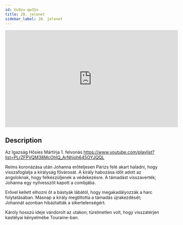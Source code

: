 ```yaml
---
id: Uu9zu-qw31o
title: 28. jelenet
sidebar_label: 28. jelenet
---
```


<iframe
  width="560"
  height="315"
  src="https://www.youtube.com/embed/Uu9zu-qw31o"
  title="YouTube video player"
  frameborder="0"
  allow="accelerometer; autoplay; clipboard-write; encrypted-media; gyroscope; picture-in-picture; web-share"
  referrerpolicy="strict-origin-when-cross-origin"
  allowfullscreen
></iframe>

## Description

Az Igazság Hősies Mártírja 1. felvonás
https://www.youtube.com/playlist?list=PLrZFPVQM38McOhlQ_ArNhioh645OYJQQL

Reims koronázása után Johanna erőteljesen Párizs felé akart haladni, hogy visszafoglalja a királyság fővárosát. A király habozása időt adott az angoloknak, hogy felkészüljenek a védekezésre. A támadást visszaverték; Johanna egy nyílvesszőt kapott a combjába.

Erővel kellett elhozni őt a bástyák lábától, hogy megakadályozzák a harc folytatásában. Másnap a király megtiltotta a támadás újrakezdését; Johannát azonban hibáztatták a sikertelenségért.

Károly hosszú ideje vándorolt az utakon; türelmetlen volt, hogy visszatérjen kastélyai kényelmébe Touraine-ban.
